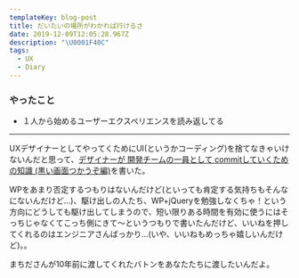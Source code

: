 ```yaml
---
templateKey: blog-post
title: だいたいの場所がわかれば行けるさ
date: 2019-12-09T12:05:28.967Z
description: "\U0001F40C"
tags:
  - UX
  - Diary
---
```

### やったこと

* １人から始めるユーザーエクスペリエンスを読み返してる

----

UXデザイナーとしてやってくためにUI(というかコーディング)を捨てなきゃいけないんだと思って、[デザイナーが 開発チームの一員として commitしていくための知識 (黒い画面つかうぞ編)](http://murokaco.hatenablog.com/entry/adventcalender-2019)を書いた。

WPをあまり否定するつもりはないんだけど(といっても肯定する気持ちもそんなにないんだけど…)、駆け出しの人たち、WP+jQueryを勉強しなくちゃ！という方向にどうしても駆け出してしまうので、短い限りある時間を有効に使うにはそっちじゃなくてこっち側にきて〜というつもりで書いたんだけど、いいねを押してくれるのはエンジニアさんばっかり…(いや、いいねもめっちゃ嬉しいんだけど)。。

まちださんが10年前に渡してくれたバトンをあなたたちに渡したいんだよ。
